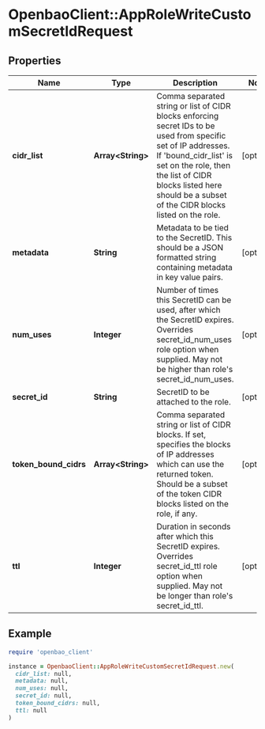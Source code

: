 # OpenbaoClient::AppRoleWriteCustomSecretIdRequest

## Properties

| Name | Type | Description | Notes |
| ---- | ---- | ----------- | ----- |
| **cidr_list** | **Array&lt;String&gt;** | Comma separated string or list of CIDR blocks enforcing secret IDs to be used from specific set of IP addresses. If &#39;bound_cidr_list&#39; is set on the role, then the list of CIDR blocks listed here should be a subset of the CIDR blocks listed on the role. | [optional] |
| **metadata** | **String** | Metadata to be tied to the SecretID. This should be a JSON formatted string containing metadata in key value pairs. | [optional] |
| **num_uses** | **Integer** | Number of times this SecretID can be used, after which the SecretID expires. Overrides secret_id_num_uses role option when supplied. May not be higher than role&#39;s secret_id_num_uses. | [optional] |
| **secret_id** | **String** | SecretID to be attached to the role. | [optional] |
| **token_bound_cidrs** | **Array&lt;String&gt;** | Comma separated string or list of CIDR blocks. If set, specifies the blocks of IP addresses which can use the returned token. Should be a subset of the token CIDR blocks listed on the role, if any. | [optional] |
| **ttl** | **Integer** | Duration in seconds after which this SecretID expires. Overrides secret_id_ttl role option when supplied. May not be longer than role&#39;s secret_id_ttl. | [optional] |

## Example

```ruby
require 'openbao_client'

instance = OpenbaoClient::AppRoleWriteCustomSecretIdRequest.new(
  cidr_list: null,
  metadata: null,
  num_uses: null,
  secret_id: null,
  token_bound_cidrs: null,
  ttl: null
)
```

